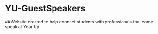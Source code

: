 # YU-GuestSpeakers
##Website created to help connect students with professionals that come speak at Year Up.
